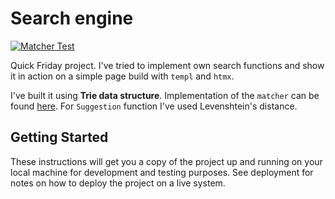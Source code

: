 # Search engine

[![Matcher Test](https://github.com/lukaszfabia/search-engine/actions/workflows/go-test.yml/badge.svg)](https://github.com/lukaszfabia/search-engine/actions/workflows/go-test.yml)

Quick Friday project. I've tried to implement own search functions and show it in action on a simple page build with `templ` and `htmx`.

I've built it using **Trie data structure**. Implementation of the `matcher` can be found [here](/internal/matcher/). For `Suggestion` function I've used Levenshtein's distance.

## Getting Started

These instructions will get you a copy of the project up and running on your local machine for development and testing purposes. See deployment for notes on how to deploy the project on a live system.
